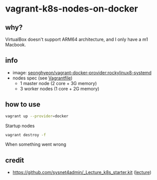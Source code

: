 # vagrant-k8s-nodes-on-docker

## why?

VirtualBox doesn't support ARM64 architecture, and I only have a m1 Macbook.

## info

- image: [seonghyeon/vagrant-docker-provider:rockylinux8-systemd](https://github.com/sh-cho/vagrant-docker-provider)
- nodes spec (see [Vagrantfile](Vagrantfile))
  - 1 master node (2 core + 3G memory)
  - 3 worker nodes (1 core + 2G memory)

## how to use

```sh
vagrant up --provider=docker
```
Startup nodes

```sh
vagrant destroy -f
```
When something went wrong

## credit
- https://github.com/sysnet4admin/_Lecture_k8s_starter.kit ([lecture](https://www.inflearn.com/course/%EC%BF%A0%EB%B2%84%EB%84%A4%ED%8B%B0%EC%8A%A4-%EC%89%BD%EA%B2%8C%EC%8B%9C%EC%9E%91))
